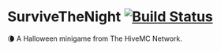 # SurviveTheNight [![Build Status](https://travis-ci.com/redraskal/SurviveTheNight.svg?token=AfC8fT2DuCqcEbwDBdGY&branch=master)](https://travis-ci.com/redraskal/SurviveTheNight)
🌘 A Halloween minigame from The HiveMC Network.

